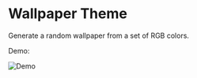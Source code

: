 # Wallpaper Theme

Generate a random wallpaper from a set of RGB colors.

Demo:

![Demo]('./images/demo.png')